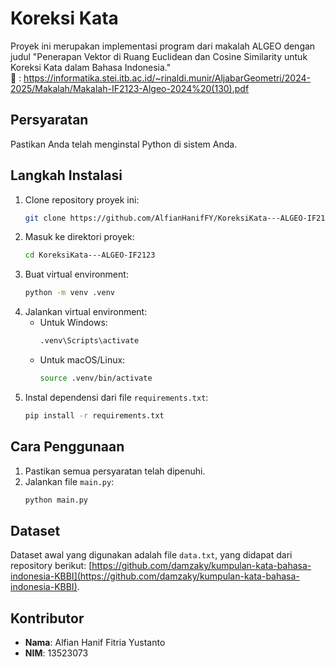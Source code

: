 # Koreksi Kata

Proyek ini merupakan implementasi program dari makalah ALGEO dengan judul "Penerapan Vektor di Ruang Euclidean dan Cosine Similarity untuk Koreksi Kata dalam Bahasa Indonesia."
<br>
🔗 : https://informatika.stei.itb.ac.id/~rinaldi.munir/AljabarGeometri/2024-2025/Makalah/Makalah-IF2123-Algeo-2024%20(130).pdf



## Persyaratan
Pastikan Anda telah menginstal Python di sistem Anda.

## Langkah Instalasi
1. Clone repository proyek ini:
   ```bash
   git clone https://github.com/AlfianHanifFY/KoreksiKata---ALGEO-IF2123.git
   ```
2. Masuk ke direktori proyek:
   ```bash
   cd KoreksiKata---ALGEO-IF2123
   ```
3. Buat virtual environment:
   ```bash
   python -m venv .venv
   ```
4. Jalankan virtual environment:
   - Untuk Windows:
     ```bash
     .venv\Scripts\activate
     ```
   - Untuk macOS/Linux:
     ```bash
     source .venv/bin/activate
     ```
5. Instal dependensi dari file `requirements.txt`:
   ```bash
   pip install -r requirements.txt
   ```

## Cara Penggunaan
1. Pastikan semua persyaratan telah dipenuhi.
2. Jalankan file `main.py`:
   ```bash
   python main.py
   ```

## Dataset
Dataset awal yang digunakan adalah file `data.txt`, yang didapat dari repository berikut:
[https://github.com/damzaky/kumpulan-kata-bahasa-indonesia-KBBI](https://github.com/damzaky/kumpulan-kata-bahasa-indonesia-KBBI).

## Kontributor
- **Nama**: Alfian Hanif Fitria Yustanto
- **NIM**: 13523073
